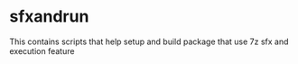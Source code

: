 # sfxandrun
This contains scripts that help setup and build package that use 7z sfx and execution feature
